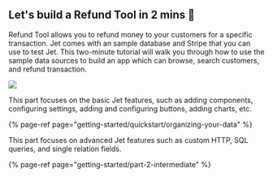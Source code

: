 ## Let's build a Refund Tool in 2 mins 🚀

Refund Tool allows you to refund money to your customers for a specific transaction. Jet comes with an sample database and Stripe that you can use to test Jet. This two-minute tutorial will walk you through how to use the sample data sources to build an app which can browse, search customers, and refund transaction.

![](https://gblobscdn.gitbook.com/assets%2F-LQ08RFAKZvFADEiXKFy%2F-MGD_WB57CE_Ex8csIKI%2F-MGE9LTqUzoMtFGt0B2U%2FGIF11.gif?alt=media&token=2e68b77e-4de2-4f1f-a67c-c4094bf527c1)



This part focuses on the basic Jet features, such as adding components, configuring settings, adding and configuring buttons, adding charts, etc.

{% page-ref page="getting-started/quickstart/organizing-your-data" %}

This part focuses on advanced Jet features such as custom HTTP, SQL queries, and single relation fields.

{% page-ref page="getting-started/part-2-intermediate" %}



